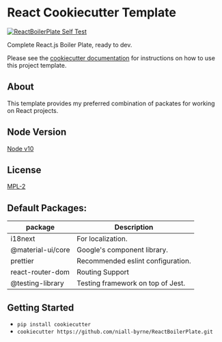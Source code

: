 # React Cookiecutter Template

[![ReactBoilerPlate Self Test](https://github.com/niall-byrne/ReactBoilerPlate/workflows/ReactBoilerPlate%20Self%20Test/badge.svg)](https://github.com/niall-byrne/ReactBoilerPlate/actions)

Complete React.js Boiler Plate, ready to dev.

Please see the [cookiecutter documentation](https://cookiecutter.readthedocs.io/) for instructions on how to use this project template.

## About

This template provides my preferred combination of packates for working on React projects.

## Node Version

[Node v10](https://nodejs.org/dist/latest-v10.x/)

## License

[MPL-2](LICENSE)

## Default Packages:

| package           | Description                       |
| ----------------- | --------------------------------- |
| i18next           | For localization.                 |
| @material-ui/core | Google's component library.       |
| prettier          | Recommended eslint configuration. |
| react-router-dom  | Routing Support                   |
| @testing-library  | Testing framework on top of Jest. |

## Getting Started

- `pip install cookiecutter`
- `cookiecutter https://github.com/niall-byrne/ReactBoilerPlate.git`

